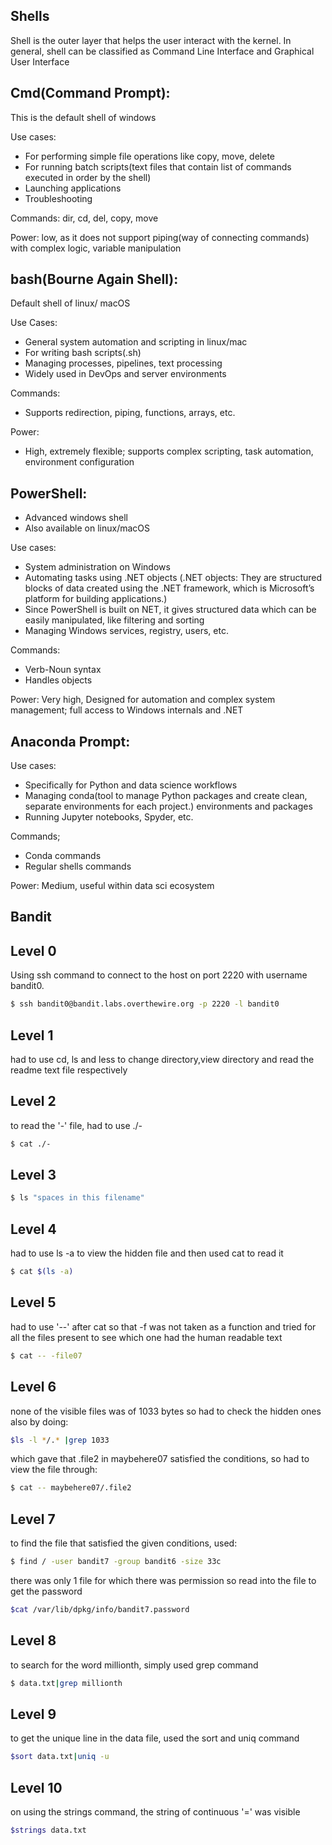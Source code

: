 
## Shells
Shell is the outer layer that helps the user interact with the kernel.
In general, shell can be classified as Command Line Interface and Graphical User Interface

## Cmd(Command Prompt):
This is the default shell of windows

Use cases:
- For performing simple file operations like copy, move, delete
- For running batch scripts(text files that contain list of commands executed in order by the shell)
- Launching applications
- Troubleshooting

Commands:
dir, cd, del, copy, move

Power: low, as it does not support piping(way of connecting commands) with complex logic, variable manipulation

## bash(Bourne Again Shell):
Default shell of linux/ macOS

Use Cases:
- General system automation and scripting in linux/mac
- For writing bash scripts(.sh)
- Managing processes, pipelines, text processing
- Widely used in DevOps and server environments

Commands:
- Supports redirection, piping, functions, arrays, etc.


Power: 
- High, extremely flexible; supports complex scripting, task automation, environment configuration

## PowerShell:
- Advanced windows shell
- Also available on linux/macOS

Use cases:
- System administration on Windows
- Automating tasks using .NET objects
(.NET objects: They are structured blocks of data created using the .NET framework, which is Microsoft’s platform for building applications.)
- Since PowerShell is built on NET, it gives structured data which can be easily manipulated, like filtering and sorting
- Managing Windows services, registry, users, etc.

Commands:
- Verb-Noun syntax
- Handles objects

Power: 
Very high, Designed for automation and complex system management; full access to Windows internals and .NET


## Anaconda Prompt:
Use cases:
- Specifically for Python and data science workflows
- Managing conda(tool to manage Python packages and create clean, separate environments for each project.) environments and packages
- Running Jupyter notebooks, Spyder, etc.

Commands;
- Conda commands
- Regular shells commands

Power: Medium, useful within data sci ecosystem

## Bandit

## Level 0


Using ssh command to connect to the host on port 2220 with username bandit0. 
```bash
$ ssh bandit0@bandit.labs.overthewire.org -p 2220 -l bandit0
```

## Level 1
had to use cd, ls and less to change directory,view directory and read the readme text file respectively

## Level 2
to read the '-' file, had to use ./-
```bash
$ cat ./-
```
## Level 3
```bash
$ ls "spaces in this filename"
```
## Level 4
had to use ls -a to view the hidden file and then used cat to read it
```bash
$ cat $(ls -a)
```
## Level 5
had to use '--' after cat so that -f was not taken as a function and tried for all the files present to see which one had the human readable text
```bash
$ cat -- -file07
```
## Level 6
none of the visible files was of 1033 bytes so had to check the hidden ones also by doing:
```bash
$ls -l */.* |grep 1033 
```
which gave that .file2 in maybehere07 satisfied the conditions, so had to view the file through:
```bash
$ cat -- maybehere07/.file2
```
## Level 7
to find the file that satisfied the given conditions, used:
```bash
$ find / -user bandit7 -group bandit6 -size 33c 
```
there was only 1 file for which there was permission so read into the file to get the password
```bash
$cat /var/lib/dpkg/info/bandit7.password
```
## Level 8
to search for the word millionth, simply used grep command
```bash
$ data.txt|grep millionth
```
## Level 9
to get the unique line in the data file, used the sort and uniq command
```bash
$sort data.txt|uniq -u
```
## Level 10
on using the strings command, the string of continuous '=' was visible
```bash
$strings data.txt 
```

